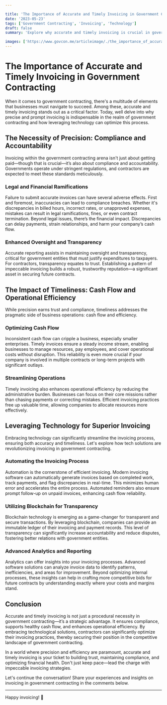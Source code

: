 ```yaml
---

title: 'The Importance of Accurate and Timely Invoicing in Government Contracting'
date: '2023-05-23'
tags: ['Government Contracting', 'Invoicing', 'Technology']
draft: false
summary: 'Explore why accurate and timely invoicing is crucial in government contracting, touching on compliance, cash flow, and technological solutions.'

images: ['https://www.govcon.me/articleimage/./the_importance_of_accurate_and_timely_invoicing_in_government_contracting.webp']
---
```


# The Importance of Accurate and Timely Invoicing in Government Contracting

When it comes to government contracting, there's a multitude of elements that businesses must navigate to succeed. Among these, accurate and timely invoicing stands out as a critical factor. Today, well delve into why precise and prompt invoicing is indispensable in the realm of government contracting and how leveraging technology can optimize this process.

## The Necessity of Precision: Compliance and Accountability

Invoicing within the government contracting arena isn't just about getting paid—though that is crucial—it’s also about compliance and accountability. Governments operate under stringent regulations, and contractors are expected to meet these standards meticulously.

### Legal and Financial Ramifications

Failure to submit accurate invoices can have several adverse effects. First and foremost, inaccuracies can lead to compliance breaches. Whether it's discrepancies in billed hours, incorrect rates, or unapproved expenses, mistakes can result in legal ramifications, fines, or even contract termination. Beyond legal issues, there’s the financial impact. Discrepancies can delay payments, strain relationships, and harm your company’s cash flow.

### Enhanced Oversight and Transparency

Accurate reporting assists in maintaining oversight and transparency, critical for government entities that must justify expenditures to taxpayers. For contractors, transparency equates to trust. Establishing a pattern of impeccable invoicing builds a robust, trustworthy reputation—a significant asset in securing future contracts.

## The Impact of Timeliness: Cash Flow and Operational Efficiency

While precision earns trust and compliance, timeliness addresses the pragmatic side of business operations: cash flow and efficiency.

### Optimizing Cash Flow

Inconsistent cash flow can cripple a business, especially smaller enterprises. Timely invoices ensure a steady income stream, enabling businesses to manage resources, pay employees, and cover operational costs without disruption. This reliability is even more crucial if your company is involved in multiple contracts or long-term projects with significant outlays.

### Streamlining Operations

Timely invoicing also enhances operational efficiency by reducing the administrative burden. Businesses can focus on their core missions rather than chasing payments or correcting mistakes. Efficient invoicing practices free up valuable time, allowing companies to allocate resources more effectively.

## Leveraging Technology for Superior Invoicing

Embracing technology can significantly streamline the invoicing process, ensuring both accuracy and timeliness. Let's explore how tech solutions are revolutionizing invoicing in government contracting.

### Automating the Invoicing Process

Automation is the cornerstone of efficient invoicing. Modern invoicing software can automatically generate invoices based on completed work, track payments, and flag discrepancies in real-time. This minimizes human error and accelerates the entire process. Automated reminders also ensure prompt follow-up on unpaid invoices, enhancing cash flow reliability.

### Utilizing Blockchain for Transparency

Blockchain technology is emerging as a game-changer for transparent and secure transactions. By leveraging blockchain, companies can provide an immutable ledger of their invoicing and payment records. This level of transparency can significantly increase accountability and reduce disputes, fostering better relations with government entities.

### Advanced Analytics and Reporting

Analytics can offer insights into your invoicing processes. Advanced software solutions can analyze invoice data to identify patterns, inefficiencies, and areas for improvement. Beyond optimizing internal processes, these insights can help in crafting more competitive bids for future contracts by understanding exactly where your costs and margins stand.

## Conclusion

Accurate and timely invoicing is not just a procedural necessity in government contracting—it’s a strategic advantage. It ensures compliance, supports healthy cash flow, and enhances operational efficiency. By embracing technological solutions, contractors can significantly optimize their invoicing practices, thereby securing their position in the competitive landscape of government contracting.

In a world where precision and efficiency are paramount, accurate and timely invoicing is your ticket to building trust, maintaining compliance, and optimizing financial health. Don't just keep pace—lead the charge with impeccable invoicing strategies.

Let's continue the conversation! Share your experiences and insights on invoicing in government contracting in the comments below.

---

Happy invoicing! 🚀